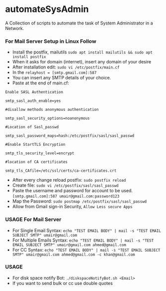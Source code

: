 # automateSysAdmin
A Collection of scripts to automate the task of System Administrator in a Network.

### For Mail Server Setup in Linux Follow
* Install the postfix, mailutils `sudo apt install mailutils && sudo apt install postfix`
* When it asks for domain (internet), insert any domain of your desire
* After installation edit: `sudo vi /etc/postfix/main.cf`
* In the `relayhost = [smtp.gmail.com]:587`
* You can insert any SMTP details of your choice.
* Paste at the end of main.cf:

`Enable SASL Authentication`

`smtp_sasl_auth_enable=yes`

`#disallow methods anonymous authentication`

`smtp_sasl_security_options=noanonymous`

`#Location of Sasl_passwd`

`smtp_sasl_password_maps=hash:/etc/postfix/sasl/sasl_passwd`

`#Enable StartTLS Encryption`

`smtp_tls_security_level=encrypt`

`#location of CA certificates`

`smtp_tls_CAfile=/etc/ssl/certs/ca-certificates.crt`


* After every change reload postfix: `sudo postfix reload`
* Create file: `sudo vi /etc/postfix/sasl/sasl_passwd`
* Paste the username and password for account to be used. `[smtp.gmail.com]:587 umair@gmail.com:password123`
* Map the Password: `sudo postmap /etc/postfix/sasl/sasl_passwd`
* Allow from Gmail sign-in Security, `Allow Less secure Apps`

### USAGE For Mail Server
* For Single Email Syntax:
`echo "TEST EMAIL BODY" | mail -s "TEST EMAIL SUBJECT SMTP" umair@gmail.com`
* For Multiple Emails Syntax:
`echo "TEST EMAIL BODY" | mail -s "TEST EMAIL SUBJECT SMTP" umair@gmail.com ahmed@gmail.com`
* For CC Syntax: `echo "TEST EMAIL BODY" | mail -s "TEST EMAIL SUBJECT SMTP" umair@gmail.com ahmed@gmail.com -c khan@gmail.com` 

### USAGE 
* For disk space notify Bot:
`./diskspaceNotifyBot.sh <Email>`
* If you want to send bulk or cc use double quotes
